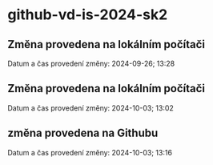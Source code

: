 # github-vd-is-2024-sk2

## Změna provedena na lokálním počítači
Datum a čas provedení změny: 2024-09-26; 13:28

## Změna provedena na lokálním počítači
Datum a čas provedení změny: 2024-10-03; 13:02

## změna provedena na Githubu
Datum a čas provedení změny: 2024-10-03; 13:16
